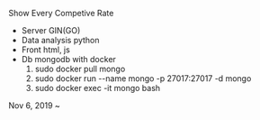 Show Every Competive Rate

* Server GIN(GO)
* Data analysis python
* Front html, js
* Db mongodb with docker
	1. sudo docker pull mongo
	2. sudo docker run --name mongo -p 27017:27017 -d mongo
	3. sudo docker exec -it mongo bash


Nov 6, 2019 ~
